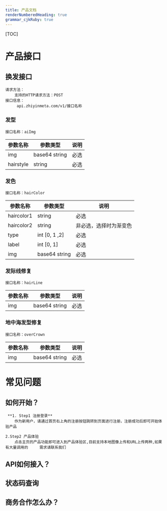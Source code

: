 ```yaml
---
title: 产品文档
renderNumberedHeading: true
grammar_cjkRuby: true
---
```

[TOC]
# 产品接口
## 换发接口
	请求方法：
		支持的HTTP请求方法：POST
	接口信息：
		 api.zhiyinmeta.com/v1/接口名称
### 发型
	接口名称：aiImg
| 参数名称   | 参数类型      | 说明 |
| ----   |---- | ---- |
| img       | base64 string | 必选 |
| hairstyle | string        | 必选 |

### 发色
	接口名称：hairColor
| 参数名称| 参数类型| 说明|
| - | - | - |
| haircolor1 | string        | 必选                   |
| haircolor2 | string        | 非必选，选择时为渐变色 |
| type       | int [0, 1 ,2] | 必选                   |
| label      | int [0, 1]    | 必选                   |
| img        | base64 string | 必选                   |
### 发际线修复
	接口名称：hairLine
| 参数名称 | 参数类型      | 说明 |
| -------- | ------------- | ---- |
| img      | base64 string | 必选 |
### 地中海发型修复
	接口名称：overCrown
| 参数名称 | 参数类型      | 说明 |
| -------- | ------------- | ---- |
| img      | base64 string | 必选 |
# 常见问题
## 如何开始？

	 **1. Step1 注册登录** 
		作为新用户，请通过首页右上角的注册按钮跳转到页面进行注册，注册成功后即可开始体验产品
		
	2.Step2 产品体验
		点击主页的产品功能即可进入到产品体验区,目前支持本地图像上传和URL上传两种,如果有大量调用的		需求请联系我们
## API如何接入？
## 状态码查询
## 商务合作怎么办？

